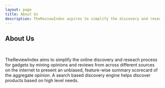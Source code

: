 ```yaml
---
layout: page
title: About Us
description: TheReviewIndex aspires to simplify the discovery and research process for gadgets and help you find the right products.
---
```



## About Us

&nbsp;


TheReviewIndex aims to simplify the online discovery and reseach process for gadgets by mining opinions and reviews from across different sources on the internet to present an unbiased, feature-wise summary scorecard of the aggregate opinion. A search based discovery engine helps discover products based on high level needs.


